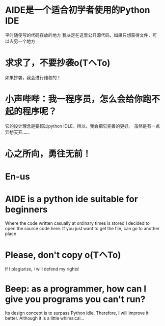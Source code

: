 # AIDE是一个适合初学者使用的Python IDE
平时随便写的代码存放的地方
我决定在这里公开源代码，如果只想获得文件，可以去另一个地方
# 求求了，不要抄袭o(TヘTo)
如果抄袭，我会进行维权的！
# 小声哔哔：我一程序员，怎么会给你跑不起的程序呢？
它的设计理念是要超过python IDLE。所以，我会把它完善的更好。
虽然是有一点异想天开……

# 心之所向，勇往无前！

# En-us
# AIDE is a python ide suitable for beginners
Where the code written casually at ordinary times is stored
I decided to open the source code here. If you just want to get the file, can go to another place
# Please, don't copy o(TヘTo)
If I plagiarize, I will defend my rights!
# Beep: as a programmer, how can I give you programs you can't run?
Its design concept is to surpass Python idle. Therefore, I will improve it better.
Although it is a little whimsical…
